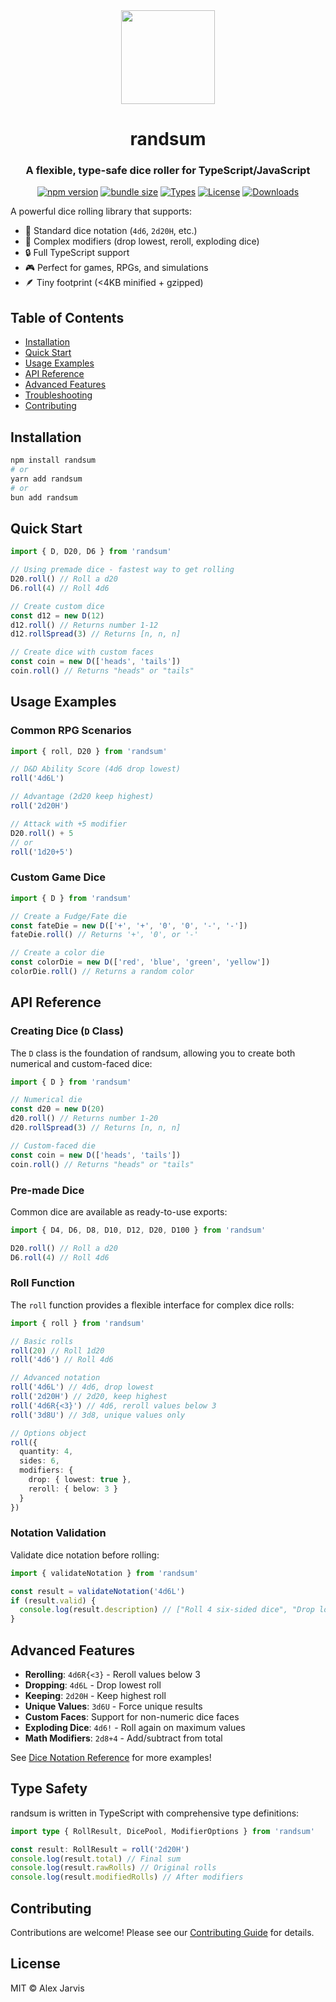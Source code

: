 <div align="center">
  <img width="150" height="150" src="https://raw.githubusercontent.com/RANDSUM/randsum-ts/main/icon.webp">
  <h1>randsum</h1>
  <h3>A flexible, type-safe dice roller for TypeScript/JavaScript</h3>

[![npm version](https://img.shields.io/npm/v/randsum)](https://www.npmjs.com/package/randsum)
[![bundle size](https://img.shields.io/bundlephobia/minzip/randsum)](https://bundlephobia.com/package/randsum)
[![Types](https://img.shields.io/npm/types/randsum)](https://www.npmjs.com/package/randsum)
[![License](https://img.shields.io/npm/l/randsum)](https://github.com/RANDSUM/randsum-ts/blob/main/LICENSE)
[![Downloads](https://img.shields.io/npm/dm/randsum)](https://www.npmjs.com/package/randsum)

</div>

A powerful dice rolling library that supports:

- 🎲 Standard dice notation (`4d6`, `2d20H`, etc.)
- 🎯 Complex modifiers (drop lowest, reroll, exploding dice)
- 🔒 Full TypeScript support
- 🎮 Perfect for games, RPGs, and simulations
- 🪶 Tiny footprint (<4KB minified + gzipped)

## Table of Contents

- [Installation](#installation)
- [Quick Start](#quick-start)
- [Usage Examples](#usage-examples)
- [API Reference](#api-reference)
- [Advanced Features](#advanced-features)
- [Troubleshooting](#troubleshooting)
- [Contributing](#contributing)

## Installation

```bash
npm install randsum
# or
yarn add randsum
# or
bun add randsum
```

## Quick Start

```typescript
import { D, D20, D6 } from 'randsum'

// Using premade dice - fastest way to get rolling
D20.roll() // Roll a d20
D6.roll(4) // Roll 4d6

// Create custom dice
const d12 = new D(12)
d12.roll() // Returns number 1-12
d12.rollSpread(3) // Returns [n, n, n]

// Create dice with custom faces
const coin = new D(['heads', 'tails'])
coin.roll() // Returns "heads" or "tails"
```

## Usage Examples

### Common RPG Scenarios

```typescript
import { roll, D20 } from 'randsum'

// D&D Ability Score (4d6 drop lowest)
roll('4d6L')

// Advantage (2d20 keep highest)
roll('2d20H')

// Attack with +5 modifier
D20.roll() + 5
// or
roll('1d20+5')
```

### Custom Game Dice

```typescript
import { D } from 'randsum'

// Create a Fudge/Fate die
const fateDie = new D(['+', '+', '0', '0', '-', '-'])
fateDie.roll() // Returns '+', '0', or '-'

// Create a color die
const colorDie = new D(['red', 'blue', 'green', 'yellow'])
colorDie.roll() // Returns a random color
```

## API Reference

### Creating Dice (`D` Class)

The `D` class is the foundation of randsum, allowing you to create both numerical and custom-faced dice:

```typescript
import { D } from 'randsum'

// Numerical die
const d20 = new D(20)
d20.roll() // Returns number 1-20
d20.rollSpread(3) // Returns [n, n, n]

// Custom-faced die
const coin = new D(['heads', 'tails'])
coin.roll() // Returns "heads" or "tails"
```

### Pre-made Dice

Common dice are available as ready-to-use exports:

```typescript
import { D4, D6, D8, D10, D12, D20, D100 } from 'randsum'

D20.roll() // Roll a d20
D6.roll(4) // Roll 4d6
```

### Roll Function

The `roll` function provides a flexible interface for complex dice rolls:

```typescript
import { roll } from 'randsum'

// Basic rolls
roll(20) // Roll 1d20
roll('4d6') // Roll 4d6

// Advanced notation
roll('4d6L') // 4d6, drop lowest
roll('2d20H') // 2d20, keep highest
roll('4d6R{<3}') // 4d6, reroll values below 3
roll('3d8U') // 3d8, unique values only

// Options object
roll({
  quantity: 4,
  sides: 6,
  modifiers: {
    drop: { lowest: true },
    reroll: { below: 3 }
  }
})
```

### Notation Validation

Validate dice notation before rolling:

```typescript
import { validateNotation } from 'randsum'

const result = validateNotation('4d6L')
if (result.valid) {
  console.log(result.description) // ["Roll 4 six-sided dice", "Drop lowest roll"]
}
```

## Advanced Features

- **Rerolling**: `4d6R{<3}` - Reroll values below 3
- **Dropping**: `4d6L` - Drop lowest roll
- **Keeping**: `2d20H` - Keep highest roll
- **Unique Values**: `3d6U` - Force unique results
- **Custom Faces**: Support for non-numeric dice faces
- **Exploding Dice**: `4d6!` - Roll again on maximum values
- **Math Modifiers**: `2d8+4` - Add/subtract from total

See [Dice Notation Reference](https://github.com/RANDSUM/randsum-ts/blob/main/RANDSUM_DICE_NOTATION.md) for more examples!

## Type Safety

randsum is written in TypeScript with comprehensive type definitions:

```typescript
import type { RollResult, DicePool, ModifierOptions } from 'randsum'

const result: RollResult = roll('2d20H')
console.log(result.total) // Final sum
console.log(result.rawRolls) // Original rolls
console.log(result.modifiedRolls) // After modifiers
```

## Contributing

Contributions are welcome! Please see our [Contributing Guide](CONTRIBUTING.md) for details.

## License

MIT © Alex Jarvis
